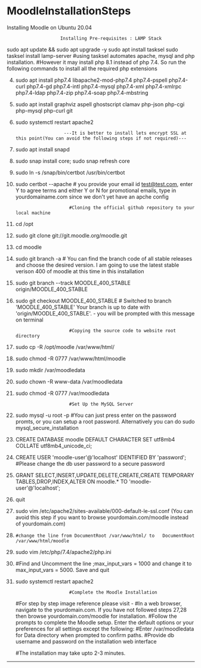 # MoodleInstallationSteps
Installing Moodle on Ubuntu 20.04

						Installing Pre-requisites : LAMP Stack   

sudo apt update && sudo apt upgrade -y
sudo apt install tasksel
sudo tasksel install lamp-server  	#using tasksel automates apache, mysql and php installation. 
						  	#However it may install php 8.1 instead of php 7.4. So run the following commands to install all the required php extensions

4.  sudo apt install php7.4 libapache2-mod-php7.4   php7.4-pspell php7.4-curl php7.4-gd php7.4-intl php7.4-mysql php7.4-xml php7.4-xmlrpc php7.4-ldap php7.4-zip php7.4-soap php7.4-mbstring 
5.  sudo apt install graphviz aspell ghostscript clamav php-json php-cgi php-mysql php-curl git
6.  sudo systemctl restart apache2

						  ---It is better to install lets encrypt SSL at this point(You can avoid the following steps if not required)---
7.  sudo apt install snapd
8.  sudo snap install core; sudo snap refresh core
9.  sudo ln -s /snap/bin/certbot /usr/bin/certbot
10. sudo certbot --apache           	# you provide your email id test@test.com, enter Y to agree terms and either Y or N for promotional emails, type in yourdomainame.com since we don't yet have an apche config


							#Cloning the official github repository to your local machine
11. cd /opt
12. sudo git clone git://git.moodle.org/moodle.git
13. cd moodle
14. sudo git branch -a			 	# You can find the branch code of all stable releases and choose the desired version. I am going to use the latest stable verison 400 of moodle at this time in this installation
15. sudo git branch --track MOODLE_400_STABLE origin/MOODLE_400_STABLE
16. sudo git checkout MOODLE_400_STABLE	# Switched to branch 'MOODLE_400_STABLE' Your branch is up to date with 'origin/MOODLE_400_STABLE'. - you will be prompted with this message on terminal

							

							#Copying the source code to website root directory
17. sudo cp -R /opt/moodle /var/www/html/
18. sudo chmod -R 0777 /var/www/html/moodle

19. sudo mkdir /var/moodledata
20. sudo chown -R www-data /var/moodledata
21. sudo chmod -R 0777 /var/moodledata


							#Set Up the MySQL Server
22. sudo mysql -u root -p			#You can just press enter on the password promts, or you can setup a root password. Alternatively you can do sudo mysql_secure_installation
23. CREATE DATABASE moodle DEFAULT CHARACTER SET utf8mb4 COLLATE utf8mb4_unicode_ci;
24. CREATE USER 'moodle-user'@'localhost' IDENTIFIED BY 'password';											#Please change the db user password to a secure password
25. GRANT SELECT,INSERT,UPDATE,DELETE,CREATE,CREATE TEMPORARY TABLES,DROP,INDEX,ALTER ON moodle.* TO 'moodle-user'@'localhost';
26. quit


27. sudo vim /etc/apache2/sites-available/000-default-le-ssl.conf  (You can avoid this step if you want to browse yourdomain.com/moodle instead of yourdomain.com)
28. 	#change the line from DocumentRoot /var/www/html/ to   DocumentRoot /var/www/html/moodle  

29. sudo vim /etc/php/7.4/apache2/php.ini
30.  #Find and Uncomment the line ;max_input_vars = 1000 and change it to max_input_vars = 5000. Save and quit
31. sudo systemctl restart apache2

							#Complete the Moodle Installation
	#For step by step image reference please visit - 
	#In a web browser, navigate to the yourdomain.com. If you have not followed steps 27,28 then browse yourdomain.com/moodle for installation.
	#Follow the prompts to complete the Moodle setup. Enter the default options or your preferences for all settings except the following:
	#Enter /var/moodledata for Data directory when prompted to confirm paths.
	#Provide db username and password on the installation web interface

	#The installation may take upto 2-3 minutes.
----------------------------------------------------------------------------------------------------------------------------------------------------------------------------------------
